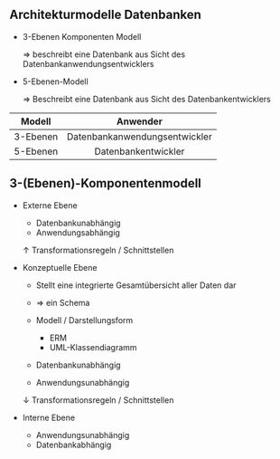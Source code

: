 ## Architekturmodelle Datenbanken

- 3-Ebenen Komponenten Modell

  => beschreibt eine Datenbank aus Sicht des Datenbankanwendungsentwicklers

- 5-Ebenen-Modell

  => Beschreibt eine Datenbank aus Sicht des Datenbankentwicklers

| Modell   |           Anwender            |
| -------- | :---------------------------: |
| 3-Ebenen | Datenbankanwendungsentwickler |
| 5-Ebenen |      Datenbankentwickler      |

## 3-(Ebenen)-Komponentenmodell

- Externe Ebene

  - Datenbankunabhängig
  - Anwendungsabhängig

  ↑ Transformationsregeln / Schnittstellen

- Konzeptuelle Ebene 

  - Stellt eine integrierte Gesamtübersicht aller Daten dar
  - => ein Schema
  - Modell / Darstellungsform
    - ERM
    - UML-Klassendiagramm

  - Datenbankunabhängig
  - Anwendungsunabhängig

  ↓ Transformationsregeln / Schnittstellen

- Interne Ebene
  - Anwendungsunabhängig
  - Datenbankabhängig